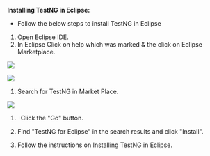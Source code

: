 ﻿**Installing TestNG in Eclipse:**

- Follow the below steps to install TestNG in Eclipse

1. Open Eclipse IDE.
1. In Eclipse Click on help which was marked & the click on Eclipse Marketplace.

![](Aspose.Words.30c5df8c-0d7e-4e9c-b1f3-db87887c7008.001.png)

![](Aspose.Words.30c5df8c-0d7e-4e9c-b1f3-db87887c7008.002.png)



1. Search for TestNG in Market Place.

![](Aspose.Words.30c5df8c-0d7e-4e9c-b1f3-db87887c7008.003.png) 

1. ` `Click the "Go" button.

1. Find "TestNG for Eclipse" in the search results and click "Install".

1. Follow the instructions on Installing TestNG in Eclipse.
